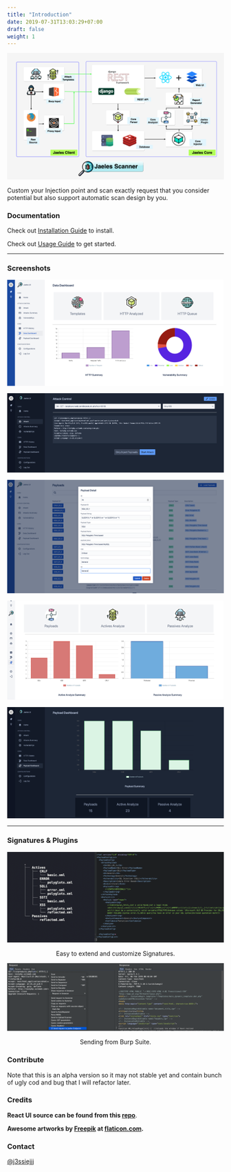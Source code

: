 ```yaml
---
title: "Introduction"
date: 2019-07-31T13:03:29+07:00
draft: false
weight: 1
---
```


![Architecture](screenshots/Jaeles-architechture.png?classes=border,shadow)

Custom your Injection point and scan exactly request that you consider potential but also support automatic scan design by you.

### Documentation

Check out [Installation Guide](/installation/) to install.

Check out [Usage Guide](/usage/) to get started.

***

### Screenshots

![UI-1](screenshots/ui-1.png?classes=border,shadow)

![UI-2](screenshots/ui-2.png?classes=border,shadow)

![UI-3](screenshots/ui-3.png?classes=border,shadow)

![UI-4](screenshots/ui-4.png?classes=border,shadow)

![UI-5](screenshots/ui-5.png?classes=border,shadow)

***

### Signatures & Plugins

![EX-0](screenshots/ext-1.png?classes=border,shadow)
<p align="center">Easy to extend and customize Signatures.</p>

![EX-1](screenshots/ext-0.png?classes=border,shadow)
<p align="center">Sending from Burp Suite.</p>


### Contribute
Note that this is an alpha version so it may not stable yet and contain bunch of ugly cod and bug that I will refactor later.

### Credits
**React UI source can be found from this [repo](https://github.com/j3ssie/UI/tree/master/Jaeles-ui)**.

**Awesome artworks by [Freepik](http://freepik.com) at [flaticon.com](http://flaticon.com).**


### Contact
[@j3ssiejjj](https://twitter.com/j3ssiejjj)
